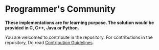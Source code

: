 # Programmer's Community
__These implementations are for learning purpose. The solution would be provided in C, C++, Java or Python.__

You are welcomed to contribute in the repository. For contributions in the repository, Do read [Contribution Guidelines](./Contributing.md).
